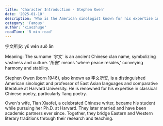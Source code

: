 ```yaml
---
title: 'Character Introduction - Stephen Owen'
date: '2025-01-10'
description: 'Who is the American sinologist known for his expertise in Tang poetry?'
category: 'Famous'
author: 'xiaozhuge'
readTime: '5 min read'
---
```


宇文所安: yǔ wén suǒ ān  

Meaning: The surname '宇文' is an ancient Chinese clan name, symbolizing vastness and culture. '所安' means 'where peace resides,' conveying harmony and stability.

Stephen Owen (born 1946), also known as 宇文所安, is a distinguished American sinologist and professor of East Asian languages and comparative literature at Harvard University. He is renowned for his expertise in classical Chinese poetry, particularly Tang poetry.  

Owen's wife, Tian Xiaofei, a celebrated Chinese writer, became his student while pursuing her Ph.D. at Harvard. They later married and have been academic partners ever since. Together, they bridge Eastern and Western literary traditions through their research and teaching.